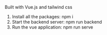 Built with Vue.js and tailwind css
1) Install all the packages:
 npm i
2) Start the backend server:
 npm run backend
3) Run the vue application:
 npm run serve